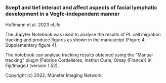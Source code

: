 ### Svep1 and tie1 interact and affect aspects of facial lymphatic development in a Vegfc-independent manner

Hußmann et al. 2023
eLife

The Jupyter Notebook was used to analyse the results of PL cell migration tracking and produce figures as shown in the manuscript (Figure 4, Supplementary figure 4).

The notebook can analyse tracking results obtained using the "Manual tracking" plugin (Fabrice Cordelières, Institut Curie, Orsay (France)) in Fiji/ImageJ (version 1.52). 



Copyright (c) 2022, Münster Imaging Network
